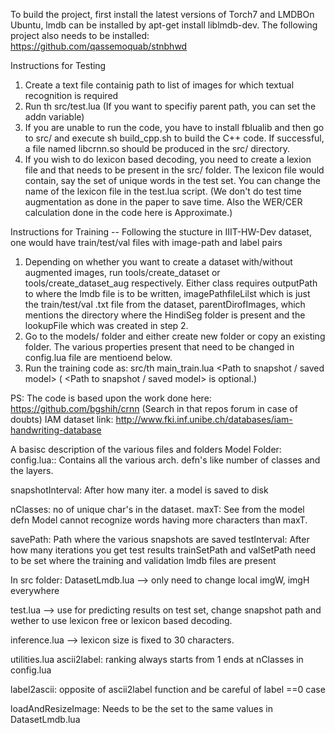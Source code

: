 To build the project, first install the latest versions of Torch7 and LMDBOn Ubuntu, lmdb can be installed by apt-get install liblmdb-dev.
The following project also needs to be installed: https://github.com/qassemoquab/stnbhwd


Instructions for Testing
1. Create a text file containig path to list of images for which textual recognition is required
2. Run th src/test.lua <img-file-list> (If you want to specifiy parent path, you can set the addn variable)
3. If you are unable to run the code, you have to install fblualib and then go to src/ and execute sh build_cpp.sh to build the C++ code. If successful, a file named libcrnn.so should be produced in the src/ directory.
4. If you wish to do lexicon based decoding, you need to create a lexion file and that needs to be present in the src/ folder. The lexicon file would contain, say the set of unique words in the test set. You can change the name of the lexicon file in the test.lua script.
(We don't do test time augmentation as done in the paper to save time. Also the WER/CER calculation done in the code here is Approximate.)

Instructions for Training -- Following the stucture in IIIT-HW-Dev dataset, one would have train/test/val files with image-path and label pairs
1. Depending on whether you want to create a dataset with/without augmented images, run tools/create_dataset or tools/create_dataset_aug respectively. Either class requires outputPath to where the lmdb file is to be written, imagePathfileLilst which is just the train/test/val .txt file from the dataset, parentDirofImages, which mentions the directory where the HindiSeg folder is present and the lookupFile which was created in step 2.
2. Go to the models/ folder and either create new folder or copy an existing folder. The various properties present that need to be changed in config.lua file are mentioend below.
3. Run the training code as: src/th main_train.lua <Path to config.lua file> <Path to snapshot / saved model> ( <Path to snapshot / saved model> is optional.)


PS: The code is based upon the work done here: https://github.com/bgshih/crnn (Search in that repos forum in case of doubts)
IAM dataset link: http://www.fki.inf.unibe.ch/databases/iam-handwriting-database


A basisc description of the various files and folders
Model Folder:
config.lua::
Contains all the various arch. defn's
like number of classes and the layers.

snapshotInterval: After how many iter.
a model is saved to disk

nClasses: no of unique char's in the dataset.
maxT: See from the model defn
Model cannot recognize words having more characters than
maxT.

savePath: Path where the various snapshots are saved
testInterval: After how many iterations you get test
results
trainSetPath and valSetPath need to be set where 
the training and validation lmdb files are present

In src folder:
DatasetLmdb.lua --> only need to change local imgW, imgH
everywhere

test.lua --> use for predicting results on test set, change
snapshot path and wether to use lexicon free or lexicon based
decoding.

inference.lua --> lexicon size is fixed to 30 characters.



utilities.lua
    ascii2label:
    ranking always starts from 1
    ends at nClasses in config.lua
   
   label2ascii:
    opposite of ascii2label function
    and be careful of label ==0 case

        
   loadAndResizeImage:
    Needs to be the set to the same values in DatasetLmdb.lua 
